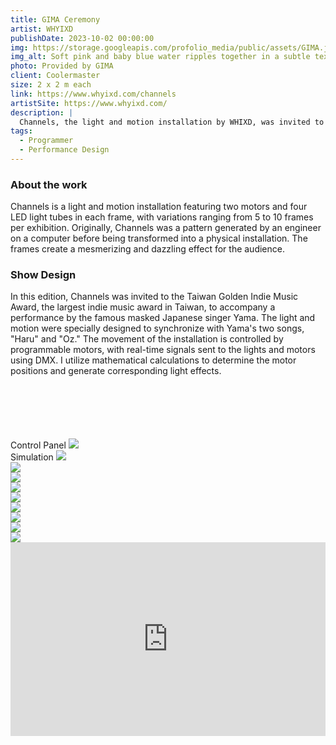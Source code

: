 ```yaml
---
title: GIMA Ceremony
artist: WHYIXD
publishDate: 2023-10-02 00:00:00
img: https://storage.googleapis.com/profolio_media/public/assets/GIMA.jpg
img_alt: Soft pink and baby blue water ripples together in a subtle texture.
photo: Provided by GIMA
client: Coolermaster
size: 2 x 2 m each
link: https://www.whyixd.com/channels
artistSite: https://www.whyixd.com/
description: |
  Channels, the light and motion installation by WHIXD, was invited to the Golden Indie Music Award to perform with the famous Japanese singer Yama.
tags:
  - Programmer
  - Performance Design
---
```


<style>
     .embed-container {
      --video--width: 1084;
      --video--height: 666;

      position: relative;
      padding-bottom: calc(var(--video--height) / var(--video--width) * 100%); /* 41.66666667% */
      overflow: hidden;
      max-width: 100%;
      background: black;
    }

    .embed-container iframe,
    .embed-container object,
    .embed-container embed {
      position: absolute;
      top: 0;
      left: 0;
      width: 100%;
      height: 100%;
    }

  @media (max-width: 900px) {

     h3 {
      font-size: var(--text-lg);
    }
    }
  </style>

### About the work

Channels is a light and motion installation featuring two motors and four LED light tubes in each frame, with variations ranging from 5 to 10 frames per exhibition. Originally, Channels was a pattern generated by an engineer on a computer before being transformed into a physical installation. The frames create a mesmerizing and dazzling effect for the audience.

### Show Design

In this edition, Channels was invited to the Taiwan Golden Indie Music Award, the largest indie music award in Taiwan, to accompany a performance by the famous masked Japanese singer Yama. The light and motion were specially designed to synchronize with Yama's two songs, "Haru" and "Oz." The movement of the installation is controlled by programmable motors, with real-time signals sent to the lights and motors using DMX. I utilize mathematical calculations to determine the motor positions and generate corresponding light effects.

<div class="gallery" style=" margin-top:100px;">

<div class="height  withTitle">
<span class="imgTitle">Control Panel</span>
<img style=""src="https://storage.googleapis.com/profolio_media/public/assets/GIMA/control.jpg">
</div>

<div class="width  withTitle">
<span class="imgTitle">Simulation</span>
<img style=""src="https://storage.googleapis.com/profolio_media/public/assets/GIMA/simu.jpg">
</div>

<div class="height ">
<span class="imgTitle"></span>
<img style=""src="https://storage.googleapis.com/profolio_media/public/assets/GIMA/motion.gif">
</div>

<div class="height ">
<span class="imgTitle"></span>
<img style=""src="https://storage.googleapis.com/profolio_media/public/assets/GIMA/p0.jpg">
</div>

<div class="height">
<span class="imgTitle"></span>
<img style=""src="https://storage.googleapis.com/profolio_media/public/assets/GIMA/m1.gif">

</div>

<div class="" style="grid-column :span 3;">
<span class="imgTitle"></span>
<img src="https://storage.googleapis.com/profolio_media/public/assets/GIMA/motionall.gif">

</div>

<div class="height  withTitle">
<img style=""src="https://storage.googleapis.com/profolio_media/public/assets/GIMA/p1.jpg">
</div>
<div class="width " >
<img style=""src="https://storage.googleapis.com/profolio_media/public/assets/GIMA/show4.jpg">
</div>

<div class="width " >
<img style=""src="https://storage.googleapis.com/profolio_media/public/assets/GIMA/show3.jpg">
</div>

<div class="height  withTitle">
<img style=""src="https://storage.googleapis.com/profolio_media/public/assets/GIMA/me.png">
</div>

</div>
<div class='embed-container'>
<iframe width="1060" height="615" src="https://www.youtube.com/embed/CeZs0PS-ilg?si=gqQkq4o73gwxTlR2" title="YouTube video player" frameborder="0" allow="accelerometer; autoplay; clipboard-write; encrypted-media; gyroscope; picture-in-picture; web-share" referrerpolicy="strict-origin-when-cross-origin" allowfullscreen></iframe>
</div>
